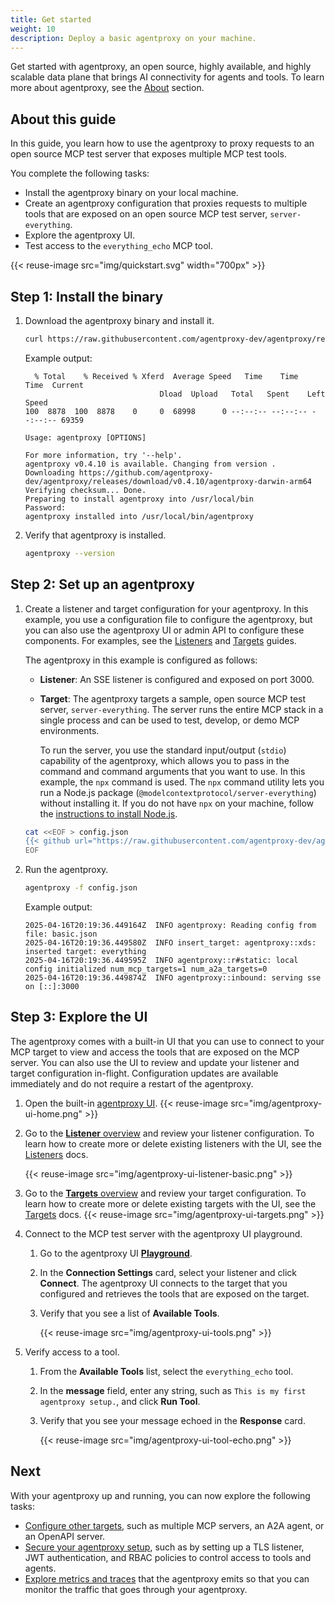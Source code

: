 ```yaml
---
title: Get started
weight: 10
description: Deploy a basic agentproxy on your machine. 
---
```


Get started with agentproxy, an open source, highly available, and highly scalable data plane that brings AI connectivity for agents and tools. To learn more about agentproxy, see the [About](/docs/about) section. 

## About this guide

In this guide, you learn how to use the agentproxy to proxy requests to an open source MCP test server that exposes multiple MCP test tools. 

You complete the following tasks: 
* Install the agentproxy binary on your local machine. 
* Create an agentproxy configuration that proxies requests to multiple tools that are exposed on an open source MCP test server, `server-everything`. 
* Explore the agentproxy UI.
* Test access to the `everything_echo` MCP tool. 

{{< reuse-image src="img/quickstart.svg" width="700px" >}}


## Step 1: Install the binary


1. Download the agentproxy binary and install it. 
   ```sh
   curl https://raw.githubusercontent.com/agentproxy-dev/agentproxy/refs/heads/main/common/scripts/get-agentproxy | bash
   ```
   
   Example output: 
   ```
     % Total    % Received % Xferd  Average Speed   Time    Time     Time  Current
                                 Dload  Upload   Total   Spent    Left  Speed
   100  8878  100  8878    0     0  68998      0 --:--:-- --:--:-- --:--:-- 69359

   Usage: agentproxy [OPTIONS]

   For more information, try '--help'.
   agentproxy v0.4.10 is available. Changing from version .
   Downloading https://github.com/agentproxy-dev/agentproxy/releases/download/v0.4.10/agentproxy-darwin-arm64
   Verifying checksum... Done.
   Preparing to install agentproxy into /usr/local/bin
   Password:
   agentproxy installed into /usr/local/bin/agentproxy
   ```

2. Verify that agentproxy is installed. 
   ```sh
   agentproxy --version
   ```
   
## Step 2: Set up an agentproxy

1. Create a listener and target configuration for your agentproxy. In this example, you use a configuration file to configure the agentproxy, but you can also use the agentproxy UI or admin API to configure these components. For examples, see the [Listeners](/docs/listeners) and [Targets](/docs/targets) guides. 
   
   The agentproxy in this example is configured as follows: 
   * **Listener**: An SSE listener is configured and exposed on port 3000. 
   * **Target**: The agentproxy targets a sample, open source MCP test server, `server-everything`. The server runs the entire MCP stack in a single process and can be used to test, develop, or demo MCP environments. 
   
     To run the server, you use the standard input/output (`stdio`) capability of the agentproxy, which allows you to pass in the command and command arguments that you want to use. In this example, the `npx` command is used. The `npx` command utility lets you run a Node.js package (`@modelcontextprotocol/server-everything`) without installing it. If you do not have `npx` on your machine, follow the [instructions to install Node.js](https://nodejs.org/en/download).
   ```sh
   cat <<EOF > config.json
   {{< github url="https://raw.githubusercontent.com/agentproxy-dev/agentproxy/refs/heads/main/examples/basic/config.json" >}}
   EOF
   ```

2. Run the agentproxy. 
   ```sh
   agentproxy -f config.json
   ```
   
   Example output: 
   ```
   2025-04-16T20:19:36.449164Z  INFO agentproxy: Reading config from file: basic.json
   2025-04-16T20:19:36.449580Z  INFO insert_target: agentproxy::xds: inserted target: everything
   2025-04-16T20:19:36.449595Z  INFO agentproxy::r#static: local config initialized num_mcp_targets=1 num_a2a_targets=0
   2025-04-16T20:19:36.449874Z  INFO agentproxy::inbound: serving sse on [::]:3000
   ```

## Step 3: Explore the UI

The agentproxy comes with a built-in UI that you can use to connect to your MCP target to view and access the tools that are exposed on the MCP server. You can also use the UI to review and update your listener and target configuration in-flight. Configuration updates are available immediately and do not require a restart of the agentproxy.  

1. Open the built-in [agentproxy UI](http://localhost:19000).
   {{< reuse-image src="img/agentproxy-ui-home.png" >}}
   
2. Go to the [**Listener** overview](http://localhost:19000/ui/listeners/) and review your listener configuration. To learn how to create more or delete existing listeners with the UI, see the [Listeners](/docs/listeners) docs. 

   {{< reuse-image src="img/agentproxy-ui-listener-basic.png" >}}
   
3. Go to the [**Targets** overview](http://localhost:19000/ui/targets/) and review your target configuration. To learn how to create more or delete existing targets with the UI, see the [Targets](/docs/targets) docs. 
   {{< reuse-image src="img/agentproxy-ui-targets.png" >}}
   
4. Connect to the MCP test server with the agentproxy UI playground. 
   1. Go to the agentproxy UI [**Playground**](http://localhost:19000/ui/playground/).
   2. In the **Connection Settings** card, select your listener and click **Connect**. The agentproxy UI connects to the target that you configured and retrieves the tools that are exposed on the target. 
   3. Verify that you see a list of **Available Tools**. 
   
      {{< reuse-image src="img/agentproxy-ui-tools.png" >}}

6. Verify access to a tool. 
   1. From the **Available Tools** list, select the `everything_echo` tool. 
   2. In the **message** field, enter any string, such as `This is my first agentproxy setup.`, and click **Run Tool**. 
   3. Verify that you see your message echoed in the **Response** card. 
   
      {{< reuse-image src="img/agentproxy-ui-tool-echo.png" >}}


## Next

With your agentproxy up and running, you can now explore the following tasks: 

* [Configure other targets](/docs/targets), such as multiple MCP servers, an A2A agent, or an OpenAPI server. 
* [Secure your agentproxy setup](/docs/security), such as by setting up a TLS listener, JWT authentication, and RBAC policies to control access to tools and agents. 
* [Explore metrics and traces](/docs/observability) that the agentproxy emits so that you can monitor the traffic that goes through your agentproxy. 

